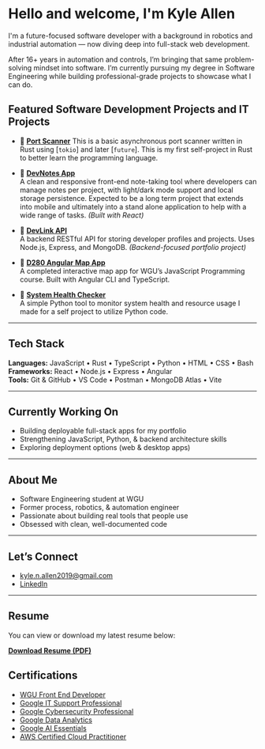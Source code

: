# Hello and welcome, I'm Kyle Allen

I'm a future-focused software developer with a background in robotics and industrial automation — now diving deep into full-stack web development.

After 16+ years in automation and controls, I’m bringing that same problem-solving mindset into software. I’m currently pursuing my degree in Software Engineering while building professional-grade projects to showcase what I can do.

## Featured Software Development Projects and IT Projects

- 🔹 [**Port Scanner**](https://github.com/kyle-allen2006/port_scanner)
  This is a basic asynchronous port scanner written in Rust using [`tokio`] and later [`future`]. This is my first self-project in Rust to better learn the programming language.
  
- 🔹 [**DevNotes App**](https://github.com/kyle-allen2006/devnotes-app)  
  A clean and responsive front-end note-taking tool where developers can manage notes per project, with light/dark mode support and local storage persistence. Expected to be a long term project that extends into mobile and ultimately into a stand alone application to help with a wide range of tasks. *(Built with React)*

- 🔹 [**DevLink API**](https://github.com/kyle-allen2006/devlink-api)  
  A backend RESTful API for storing developer profiles and projects. Uses Node.js, Express, and MongoDB. *(Backend-focused portfolio project)*

- 🔹 [**D280 Angular Map App**](https://github.com/kyle-allen2006/d280-javascript-programming-angular)  
  A completed interactive map app for WGU’s JavaScript Programming course. Built with Angular CLI and TypeScript.

- 🔹 [**System Health Checker**](https://github.com/Kyle-Allen2006/sys-health-checker)  
  A simple Python tool to monitor system health and resource usage I made for a self project to utilize Python code.

---

## Tech Stack

**Languages:** JavaScript • Rust • TypeScript • Python • HTML • CSS • Bash  
**Frameworks:** React • Node.js • Express • Angular  
**Tools:** Git & GitHub • VS Code • Postman • MongoDB Atlas • Vite

---

## Currently Working On

- Building deployable full-stack apps for my portfolio  
- Strengthening JavaScript, Python, & backend architecture skills  
- Exploring deployment options (web & desktop apps)

---

## About Me

-  Software Engineering student at WGU  
-  Former process, robotics, & automation engineer  
-  Passionate about building real tools that people use  
-  Obsessed with clean, well-documented code

---

##  Let’s Connect

-  kyle.n.allen2019@gmail.com  
-  [LinkedIn](https://www.linkedin.com/in/kyle-allen-255547bb)

---

##  Resume

You can view or download my latest resume below:

 [**Download Resume (PDF)**](./Kyle_Allen_Resume.pdf)


##  Certifications

- [WGU Front End Developer](https://badgr.com/public/assertions/SOFG8gGgS_2sU7PCCNbg1Q?identity__email=kall700%40wgu.edu)
- [Google IT Support Professional](https://coursera.org/share/cb571974a331b79f667836c48eeee320f)  
- [Google Cybersecurity Professional](https://coursera.org/share/6c48cdad8d66f6e9ccf2384f7b4612b3)  
- [Google Data Analytics](https://coursera.org/share/6861f8c8576c1384f88f4488ea7a396d)  
- [Google AI Essentials](https://coursera.org/share/ff0b979813b9bf7c6a4f87453266bb22)  
- [AWS Certified Cloud Practitioner](https://cp.certmetrics.com/amazon/en/public/verify/credential/5f9b9c870ba84c99b0cb758548c4d1ba)
